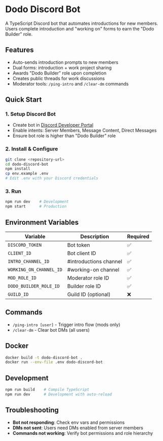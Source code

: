 # Dodo Discord Bot

A TypeScript Discord bot that automates introductions for new members. Users complete introduction and "working on" forms to earn the "Dodo Builder" role.

## Features

- Auto-sends introduction prompts to new members
- Dual forms: introduction + work project sharing
- Awards "Dodo Builder" role upon completion
- Creates public threads for work discussions
- Moderator tools: `/ping-intro` and `/clear-dm` commands

## Quick Start

### 1. Setup Discord Bot
- Create bot in [Discord Developer Portal](https://discord.com/developers/applications)
- Enable intents: Server Members, Message Content, Direct Messages
- Ensure bot role is higher than "Dodo Builder" role

### 2. Install & Configure
```bash
git clone <repository-url>
cd dodo-discord-bot
npm install
cp env.example .env
# Edit .env with your Discord credentials
```

### 3. Run
```bash
npm run dev    # Development
npm start      # Production
```

## Environment Variables

| Variable | Description | Required |
|----------|-------------|----------|
| `DISCORD_TOKEN` | Bot token | ✅ |
| `CLIENT_ID` | Bot client ID | ✅ |
| `INTRO_CHANNEL_ID` | #introductions channel | ✅ |
| `WORKING_ON_CHANNEL_ID` | #working-on channel | ✅ |
| `MOD_ROLE_ID` | Moderator role ID | ✅ |
| `DODO_BUILDER_ROLE_ID` | Builder role ID | ✅ |
| `GUILD_ID` | Guild ID (optional) | ❌ |

## Commands

- `/ping-intro [user]` - Trigger intro flow (mods only)
- `/clear-dm` - Clear bot DMs (all users)

## Docker

```bash
docker build -t dodo-discord-bot .
docker run --env-file .env dodo-discord-bot
```

## Development

```bash
npm run build    # Compile TypeScript
npm run dev      # Development with auto-reload
```

## Troubleshooting

- **Bot not responding**: Check env vars and permissions
- **DMs not sent**: Users need DMs enabled from server members
- **Commands not working**: Verify bot permissions and role hierarchy
